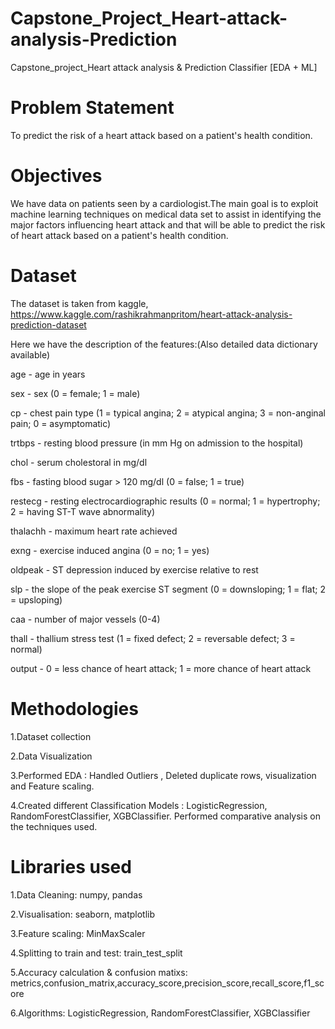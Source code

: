 # Capstone_Project_Heart-attack-analysis-Prediction
Capstone_project_Heart attack analysis &amp; Prediction Classifier [EDA + ML]

# Problem Statement
To predict the risk of a heart attack based on a patient's health condition.


# Objectives
We have data on patients seen by a cardiologist.The main goal is to exploit machine learning techniques on medical data set to assist in identifying the major factors influencing heart attack and that will be able to predict the risk of  heart attack based on a patient's health condition.

# Dataset
The dataset is taken from kaggle, https://www.kaggle.com/rashikrahmanpritom/heart-attack-analysis-prediction-dataset

Here we have the description of the features:(Also detailed data dictionary available)

age - age in years

sex - sex (0 = female; 1 = male)

cp - chest pain type (1 = typical angina; 2 = atypical angina; 3 = non-anginal pain; 0 = asymptomatic)

trtbps - resting blood pressure (in mm Hg on admission to the hospital)

chol - serum cholestoral in mg/dl

fbs - fasting blood sugar > 120 mg/dl (0 = false; 1 = true)

restecg - resting electrocardiographic results (0 = normal; 1 = hypertrophy; 2 = having ST-T wave abnormality)

thalachh - maximum heart rate achieved

exng - exercise induced angina (0 = no; 1 = yes)

oldpeak - ST depression induced by exercise relative to rest

slp - the slope of the peak exercise ST segment (0 = downsloping; 1 = flat; 2 = upsloping)

caa - number of major vessels (0-4)

thall - thallium stress test (1 = fixed defect; 2 = reversable defect; 3 = normal)

output - 0 = less chance of heart attack; 1 = more chance of heart attack

# Methodologies

1.Dataset collection

2.Data Visualization

3.Performed EDA : Handled Outliers , Deleted duplicate rows, visualization and Feature scaling.

4.Created different Classification Models : LogisticRegression, RandomForestClassifier, XGBClassifier.
Performed comparative analysis on the techniques used.

# Libraries used

1.Data Cleaning: numpy, pandas

2.Visualisation: seaborn, matplotlib

3.Feature scaling: MinMaxScaler

4.Splitting to train and test: train_test_split

5.Accuracy calculation & confusion matixs: metrics,confusion_matrix,accuracy_score,precision_score,recall_score,f1_score

6.Algorithms: LogisticRegression, RandomForestClassifier, XGBClassifier
